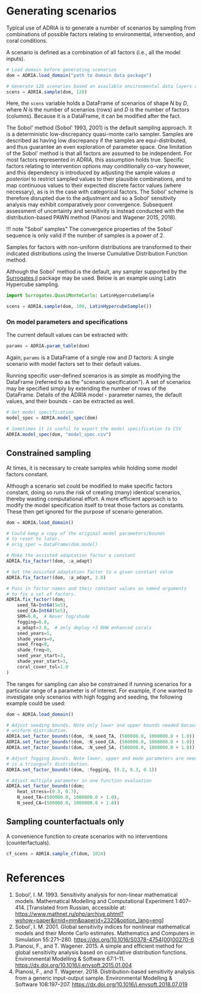 # Generating scenarios

Typical use of ADRIA is to generate a number of scenarios by sampling from combinations of
possible factors relating to environmental, intervention, and coral conditions.

A scenario is defined as a combination of all factors (i.e., all the model inputs).

```julia
# Load domain before generating scenarios
dom = ADRIA.load_domain("path to domain data package")

# Generate 128 scenarios based on available environmental data layers and model parameters
scens = ADRIA.sample(dom, 128)
```

Here, the `scens` variable holds a DataFrame of scenarios of shape $N$ by $D$, where
$N$ is the number of scenarios (rows) and $D$ is the number of factors (columns).
Because it is a DataFrame, it can be modified after the fact.

The Sobol' method (Sobol' 1993, 2001) is the default sampling approach. It is a
deterministic low-discrepancy quasi-monte carlo sampler. Samples are described as
having low discrepancy if the samples are equi-distributed, and thus guarantee an
even exploration of parameter space. One limitation of the Sobol' method is that 
all factors are assumed to be independent. For most factors represented in ADRIA,
this assumption holds true. Specific factors relating to intervention options may
conditionally co-vary however, and this dependency is introduced by adjusting the
sample values _a posteriori_ to restrict sampled values to their plausible 
combinations, and to map continuous values to their expected discrete factor
values (where necessary), as is in the case with categorical factors. The Sobol'
scheme is therefore disrupted due to the adjustment and so a Sobol' sensitivity
analysis may exhibit comparatively poor convergence. Subsequent assessment of 
uncertainty and sensitivity is instead conducted with the distribution-based 
PAWN method (Pianosi and Wagener 2015, 2018).

!!! note "Sobol' samples"
    The convergence properties of the Sobol' sequence is only valid if the number of
    samples is a power of 2.

Samples for factors with non-uniform distributions are transformed to their indicated
distributions using the Inverse Cumulative Distribution Function method.

Although the Sobol' method is the default, any sampler supported by the
[Surrogates.jl](https://github.com/SciML/Surrogates.jl) package may be used.
Below is an example using Latin Hypercube sampling.

```julia
import Surrogates.QuasiMonteCarlo: LatinHypercubeSample

scens = ADRIA.sample(dom, 100, LatinHypercubeSample())
```


### On model parameters and specifications

The current default values can be extracted with:

```julia
params = ADRIA.param_table(dom)
```

Again, `params` is a DataFrame of a single row and $D$ factors:
A single scenario with model factors set to their default values.

Running specific user-defined scenarios is as simple as modifying the DataFrame
(referred to as the "scenario specification"). A set of scenarios may be specified 
simply by extending the number of rows of the DataFrame. Details of the ADRIA 
model - parameter names, the default values, and their bounds - can be extracted
as well.

```julia
# Get model specification
model_spec = ADRIA.model_spec(dom)

# Sometimes it is useful to export the model specification to CSV
ADRIA.model_spec(dom, "model_spec.csv")
```

## Constrained sampling

At times, it is necessary to create samples while holding some model factors constant.

Although a scenario set could be modified to make specific factors constant, doing so
runs the risk of creating (many) identical scenarios, thereby wasting computational
effort. A more efficient approach is to modify the model specification itself to treat
those factors as constants. These then get ignored for the purpose of scenario
generation.

```julia
dom = ADRIA.load_domain()

# Could keep a copy of the original model parameters/bounds
# to reset to later.
# orig_spec = DataFrame(dom.model)

# Make the assisted adaptation factor a constant
ADRIA.fix_factor!(dom, :a_adapt)

# Set the assisted adaptation factor to a given constant value
ADRIA.fix_factor!(dom, :a_adapt, 3.0)

# Pass in factor names and their constant values as named arguments
# to fix a set of factors.
ADRIA.fix_factor!(dom;
    seed_TA=Int64(5e5),
    seed_CA=Int64(5e5),
    SRM=0.0,  # Never fog/shade
    fogging=0.0,
    a_adapt=3.0,  # only deploy +3 DHW enhanced corals
    seed_years=5,
    shade_years=0,
    seed_freq=0,
    shade_freq=0,
    seed_year_start=3,
    shade_year_start=3,
    coral_cover_tol=1.0
)
```
The ranges for sampling can also be constrained if running scenarios for a particular 
range of a parameter is of interest. For example, if one wanted to investigate only 
scenarios with high fogging and seeding, the following example could be used:

```julia
dom = ADRIA.load_domain()

# Adjust seeding bounds. Note only lower and upper bounds needed because it is a 
# uniform distribution.
ADRIA.set_factor_bounds!(dom, :N_seed_TA, (500000.0, 1000000.0 + 1.0))
ADRIA.set_factor_bounds!(dom, :N_seed_CA, (500000.0, 1000000.0 + 1.0))
ADRIA.set_factor_bounds!(dom, :N_seed_SA, (500000.0, 1000000.0 + 1.0))

# Adjust fogging bounds. Note lower, upper and mode parameters are needed because it 
# is a triangualr distribution.
ADRIA.set_factor_bounds!(dom, :fogging, (0.2, 0.3, 0.1))

# Adjust multiple parameter in one function evaluation
ADRIA.set_factor_bounds!(dom;
    heat_stress=(0.3, 0.7),
    N_seed_TA=(500000.0, 1000000.0 + 1.0),
    N_seed_CA=(500000.0, 1000000.0 + 1.0))
```
## Sampling counterfactuals only

A convenience function to create scenarios with no interventions (counterfactuals).

```julia
cf_scens = ADRIA.sample_cf(dom, 1024)
```


# References

1. Sobol’, I. M. 1993.
   Sensitivity analysis for non-linear mathematical models.
   Mathematical Modelling and Computational Experiment 1:407–414.
   [Translated from Russian, accessible at: https://www.mathnet.ru/php/archive.phtml?wshow=paper&jrnid=mm&paperid=2320&option_lang=eng]
2. Sobol′, I. M. 2001.
   Global sensitivity indices for nonlinear mathematical models and their Monte Carlo estimates.
   Mathematics and Computers in Simulation 55:271–280.
   https://doi.org/10.1016/S0378-4754(00)00270-6
3. Pianosi, F., and T. Wagener. 2015.
   A simple and efficient method for global sensitivity analysis based on cumulative distribution functions.
   Environmental Modelling & Software 67:1–11.
   https://dx.doi.org/10.1016/j.envsoft.2015.01.004
4. Pianosi, F., and T. Wagener. 2018.
   Distribution-based sensitivity analysis from a generic input-output sample.
   Environmental Modelling & Software 108:197–207.
   https://dx.doi.org/10.1016/j.envsoft.2018.07.019
